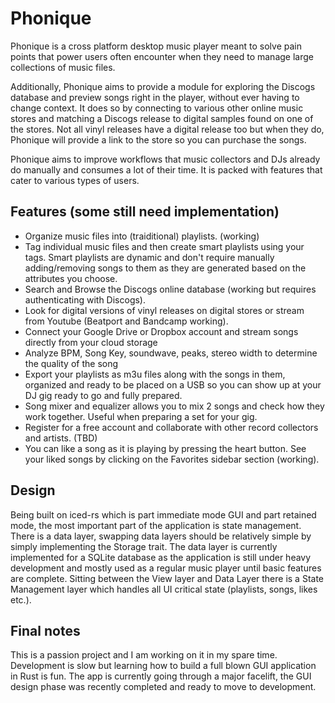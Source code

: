 # Phonique
Phonique is a cross platform desktop music player meant to solve pain points that power users often encounter when they need to manage large collections of music files.

Additionally, Phonique aims to provide a module for exploring the Discogs database and preview songs right in the player, without ever having to change context. It does so by connecting to various other online music stores and matching a Discogs release to digital samples found on one of the stores. Not all vinyl releases have a digital release too but when they do, Phonique will provide a link to the store so you can purchase the songs.

Phonique aims to improve workflows that music collectors and DJs already do manually and consumes a lot of their time. It is packed with features that cater to various types of users.

## Features (some still need implementation)
- Organize music files into (traiditional) playlists. (working)
- Tag individual music files and then create smart playlists using your tags. Smart playlists are dynamic and don't require manually adding/removing songs to them as they are generated based on the attributes you choose.
- Search and Browse the Discogs online database (working but requires authenticating with Discogs).
- Look for digital versions of vinyl releases on digital stores or stream from Youtube (Beatport and Bandcamp working).
- Connect your Google Drive or Dropbox account and stream songs directly from your cloud storage
- Analyze BPM, Song Key, soundwave, peaks, stereo width to determine the quality of the song
- Export your playlists as m3u files along with the songs in them, organized and ready to be placed on a USB so you can show up at your DJ gig ready to go and fully prepared.
- Song mixer and equalizer allows you to mix 2 songs and check how they work together. Useful when preparing a set for your gig.
- Register for a free account and collaborate with other record collectors and artists. (TBD)
- You can like a song as it is playing by pressing the heart button. See your liked songs by clicking on the Favorites sidebar section (working).

## Design
Being built on iced-rs which is part immediate mode GUI and part retained mode, the most important part of the application is state management. There is a data layer, swapping data layers should be relatively simple by simply implementing the Storage trait. The data layer is currently implemented for a SQLite database as the application is  still under heavy development and mostly used as a regular music player until basic features are complete. Sitting between the View layer and Data Layer there is a State Management layer which handles all UI critical state (playlists, songs, likes etc.).

## Final notes
This is a passion project and I am working on it in my spare time. Development is slow but learning how to build a full blown GUI application in Rust is fun. The app is currently going through a major facelift, the GUI design phase was recently completed and ready to move to development.
